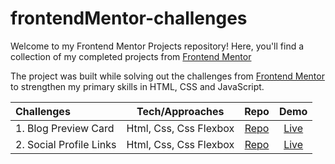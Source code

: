 # frontendMentor-challenges
Welcome to my Frontend Mentor Projects repository! Here, you'll find a collection of my completed projects from [Frontend Mentor](https://www.frontendmentor.io/challenges)

The project was built while solving out the challenges from [Frontend Mentor](https://www.frontendmentor.io/challenges) to strengthen my primary skills in HTML, CSS and JavaScript.


Challenges                    | Tech/Approaches          | Repo | Demo
:---                          |      :---:      | :---:  | :---:
| 1. Blog Preview Card |  Html, Css, Css Flexbox | [Repo](https://github.com/khallowww/frontendMentor-challenges/tree/main/blog-preview-card) |[Live](https://frontend-mentor-challenges-01.vercel.app/)
| 2. Social Profile Links |  Html, Css, Css Flexbox | [Repo](https://github.com/khallowww/frontendMentor-challenges/blob/main/social-links-profile) |[Live](https://frontend-mentor-challenges-02.vercel.app/)

